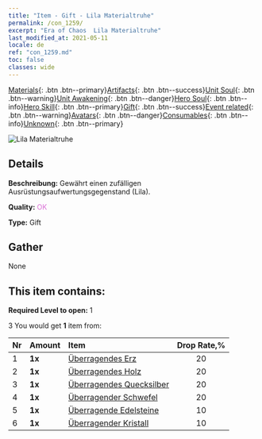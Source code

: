 ```yaml
---
title: "Item - Gift - Lila Materialtruhe"
permalink: /con_1259/
excerpt: "Era of Chaos  Lila Materialtruhe"
last_modified_at: 2021-05-11
locale: de
ref: "con_1259.md"
toc: false
classes: wide
---
```

 [Materials](/ItemsDE/){: .btn .btn--primary}[Artifacts](/ItemsDE/Artifacts/){: .btn .btn--success}[Unit Soul](/ItemsDE/UnitSoul/){: .btn .btn--warning}[Unit Awakening](/ItemsDE/UnitAwakening/){: .btn .btn--danger}[Hero Soul](/ItemsDE/HeroSoul/){: .btn .btn--info}[Hero Skill](/ItemsDE/HeroSkill/){: .btn .btn--primary}[Gift](/ItemsDE/Gift/){: .btn .btn--success}[Event related](/ItemsDE/Events/){: .btn .btn--warning}[Avatars](/ItemsDE/Avatars/){: .btn .btn--danger}[Consumables](/ItemsDE/Consumables/){: .btn .btn--info}[Unknown](/ItemsDE/Unknown/){: .btn .btn--primary}

 ![Lila Materialtruhe](/images/t/i_304002.png)

## Details
 **Beschreibung:** Gewährt einen zufälligen Ausrüstungsaufwertungsgegenstand (Lila).

 **Quality:** <span style="color: #DA70D6">OK</span>

 **Type:** Gift

## Gather

  None

## This item contains:

 **Required Level to open:** 1

 3 You would get **1** item  from:

  | Nr | Amount |     Item    | Drop Rate,% |
  |:---|:-------|:------------|:---------:|
  | 1 |  **1x** | [Überragendes Erz](/ItemsDE/mat_33/) | 20 | 
  | 2 |  **1x** | [Überragendes Holz](/ItemsDE/mat_34/) | 20 | 
  | 3 |  **1x** | [Überragendes Quecksilber](/ItemsDE/mat_35/) | 20 | 
  | 4 |  **1x** | [Überragender Schwefel](/ItemsDE/mat_36/) | 20 | 
  | 5 |  **1x** | [Überragende Edelsteine](/ItemsDE/mat_37/) | 10 | 
  | 6 |  **1x** | [Überragender Kristall](/ItemsDE/mat_38/) | 10 | 
